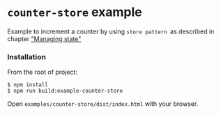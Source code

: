 # `counter-store` example

Example to increment a counter by using `store pattern `as described in chapter ["Managing state"](https://outwatch.github.io/managing-state.html?lang=purescript)

### Installation

From the root of project:

```
$ npm install
$ npm run build:example-counter-store
```

Open `examples/counter-store/dist/index.html` with your browser.

